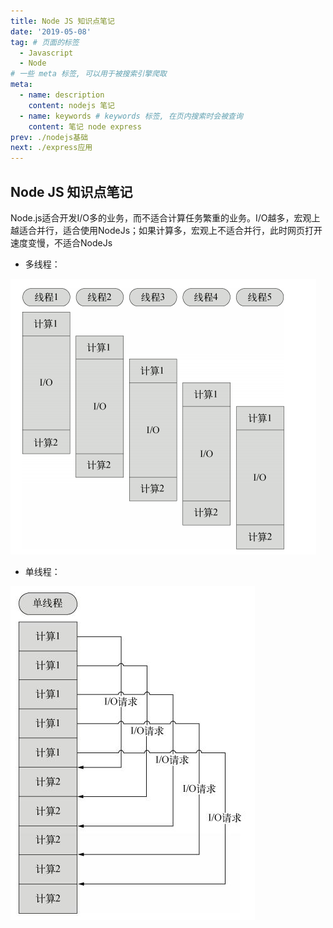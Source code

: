 ```yaml
---
title: Node JS 知识点笔记
date: '2019-05-08'
tag: # 页面的标签 
  - Javascript
  - Node
# 一些 meta 标签, 可以用于被搜索引擎爬取
meta:
  - name: description
    content: nodejs 笔记
  - name: keywords # keywords 标签, 在页内搜索时会被查询
    content: 笔记 node express
prev: ./nodejs基础
next: ./express应用
---
```


## Node JS 知识点笔记
Node.js适合开发I/O多的业务，而不适合计算任务繁重的业务。I/O越多，宏观上越适合并行，适合使用NodeJs；如果计算多，宏观上不适合并行，此时网页打开速度变慢，不适合NodeJs

- 多线程：

![多线程](./images/11.png) 

- 单线程：

![单线程](./images/22.jpg)
